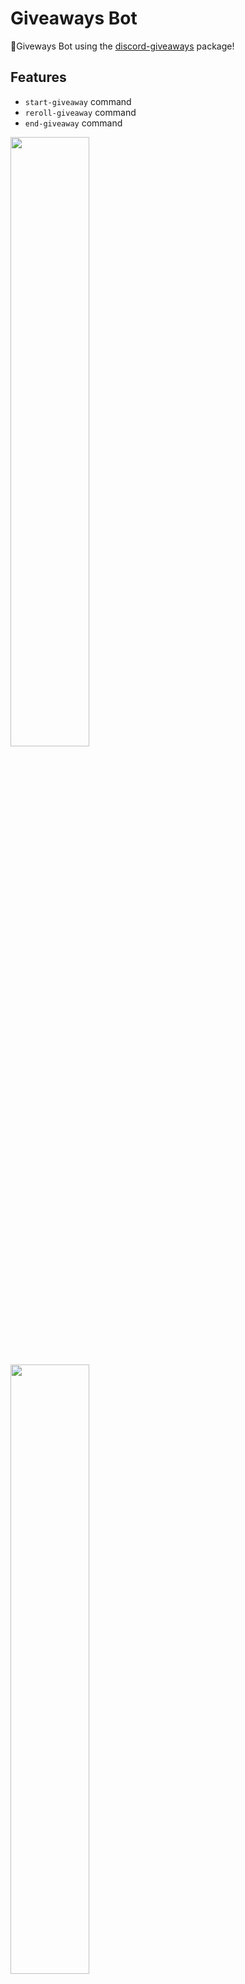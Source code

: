 # Giveaways Bot

🎁Giveways Bot using the [discord-giveaways](https://npmjs.com/discord-giveaways) package!

## Features

* `start-giveaway` command
* `reroll-giveaway` command
* `end-giveaway` command

<img src='https://media.discordapp.net/attachments/787394928585080833/807854212405919754/unknown.png?width=358&height=186' style="width: 50%;"></img>


<img src='https://media.discordapp.net/attachments/787394928585080833/807854502027591720/unknown.png?width=358&height=67' style="width: 50%;"></img>

## Install

* Clone repository:
```sh
git clone https://github.com/Brandonthe/-oosgiveaway
```

* Fill configuration (config.json):
```json
{
    "token": "Your discord bot token",
    "prefix": "g!",
    "everyoneMention": true,
    "hostedBy": true
}
```

* Install dependencies:
```sh
npm install
```

* Start:
```sh
node index.js
```
